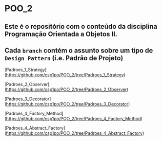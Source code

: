 # POO_2
## Este é o repositório com o conteúdo da disciplina Programação Orientada a Objetos II.

## Cada `branch` contém o assunto sobre um tipo de `Design Pattern` (i.e. **Padrão de Projeto**)

[Padroes_1_Strategy] (https://github.com/csp1po/POO_2/tree/Padroes_1_Strategy)

[Padroes_2_Observer] (https://github.com/csp1po/POO_2/tree/Padroes_2_Observer)

[Padroes_3_Decorator] (https://github.com/csp1po/POO_2/tree/Padroes_3_Decorator)

[Padroes_4_Factory_Method] (https://github.com/csp1po/POO_2/tree/Padroes_4_Factory_Method)

[Padroes_4_Abstract_Factory] (https://github.com/csp1po/POO_2/tree/Padroes_4_Abstract_Factory)

   
